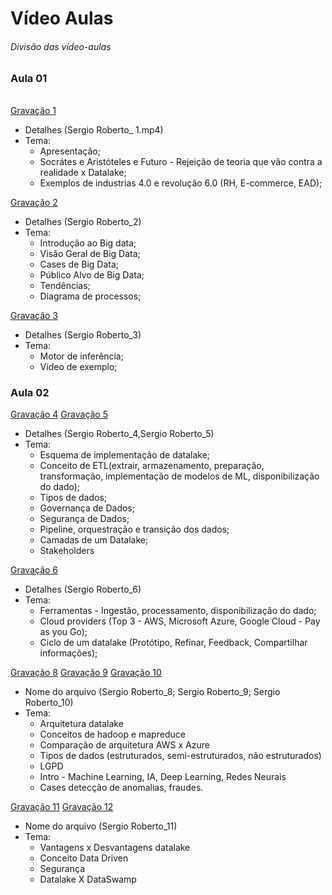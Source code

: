 # Vídeo Aulas

###### _Divisão das vídeo-aulas_

######
###

### Aula 01
######
[Gravação 1](https://www.dropbox.com/274385b0-8d05-499a-947d-ad3f7c00b952)
- Detalhes (Sergio Roberto_ 1.mp4)
- Tema:
    - Apresentação;
    - Socrátes e Aristóteles e Futuro - Rejeição de teoria que vão contra a realidade x Datalake;
    - Exemplos de industrias 4.0 e revolução 6.0 (RH, E-commerce, EAD);


[Gravação 2](https://www.dropbox.com/40c835f6-9ecd-40bf-b95a-199c4f426967)
- Detalhes (Sergio Roberto_2)
- Tema:
    - Introdução ao Big data;
    - Visão Geral de Big Data;
    - Cases de Big Data;
    - Público Alvo de Big Data;
    - Tendências;
    - Diagrama de processos;

[Gravação 3](https://www.dropbox.com/a8098217-d836-4d40-be17-8b5359e66c30)
- Detalhes (Sergio Roberto_3)
- Tema:
    - Motor de inferência;
    - Video de exemplo;


### Aula 02

[Gravação 4](https://www.dropbox.com/fe426633-c8c7-4769-ab70-8609c9d83628)
[Gravação 5](https://www.dropbox.com/736f8f7f-2004-460c-809e-61ff958c45fc)
- Detalhes (Sergio Roberto_4,Sergio Roberto_5)
- Tema:
    - Esquema de implementação de datalake;
    - Conceito de ETL(extrair, armazenamento, preparação, transformação, implementação de modelos de ML, disponibilização do dado);
    - Tipos de dados;
    - Governança de Dados;
    - Segurança de Dados;
    - Pipeline, orquestração e transição dos dados;
    - Camadas de um Datalake;
    - Stakeholders

[Gravação 6](https://www.dropbox.com/3eedbac3-a518-4d55-b871-b5f86e012191)
- Detalhes (Sergio Roberto_6)
- Tema:
    - Ferramentas - Ingestão, processamento, disponibilização do dado;
    - Cloud providers (Top 3 - AWS, Microsoft Azure, Google Cloud - Pay as you Go);
    - Ciclo de um datalake (Protótipo, Refinar, Feedback, Compartilhar informações);

[Gravação 8](https://www.dropbox.com/260e8e8d-0de5-4d4b-b24f-fc2512ff720a)
[Gravação 9](https://www.dropbox.com/f8c6fcc3-55ae-4228-917c-2e9d950a9955)
[Gravação 10](https://www.dropbox.com/5787dff0-003e-48a3-9a93-2da3ea30097f)
- Nome do arquivo (Sergio Roberto_8; Sergio Roberto_9; Sergio Roberto_10)
- Tema:
    - Arquitetura datalake
    - Conceitos de hadoop e mapreduce
    - Comparação de arquitetura AWS x Azure
    - Tipos de dados (estruturados, semi-estruturados, não estruturados)
    - LGPD
    - Intro - Machine Learning, IA, Deep Learning, Redes Neurais
    - Cases detecção de anomalias, fraudes.


[Gravação 11](https://www.dropbox.com/1115f75b-0553-48b7-96a6-2f4d2871509d)
[Gravação 12](https://www.dropbox.com/3b2ed7a0-0218-422c-8f36-357b89848b42)
- Nome do arquivo (Sergio Roberto_11)
- Tema:
    - Vantagens x Desvantagens datalake
    - Conceito Data Driven
    - Segurança
    - Datalake X DataSwamp



